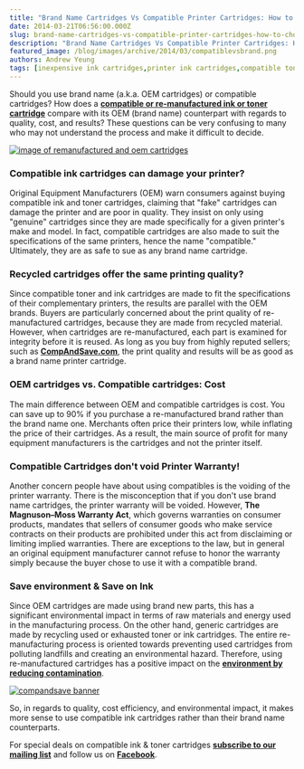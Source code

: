 ```yaml
---
title: "Brand Name Cartridges Vs Compatible Printer Cartridges: How to choose?"
date: 2014-03-21T06:56:00.000Z
slug: brand-name-cartridges-vs-compatible-printer-cartridges-how-to-choose
description: "Brand Name Cartridges Vs Compatible Printer Cartridges: How to choose?"
featured_image: /blog/images/archive/2014/03/compatiblevsbrand.png
authors: Andrew Yeung
tags: [inexpensive ink cartridges,printer ink cartridges,compatible toner cartridges,toner cartidges,inexpensive toner,compatible ink cartridges]
---
```


Should you use brand name (a.k.a. OEM cartridges) or compatible cartridges? How does a **[compatible or re-manufactured ink or toner cartridge](https://www.compandsave.com/)** compare with its OEM (brand name) counterpart with regards to quality, cost, and results? These questions can be very confusing to many who may not understand the process and make it difficult to decide.

[![image of remanufactured and oem cartridges](/blog/images/compatiblevsbrand.png)](/blog/images/compatiblevsbrand.png)

### Compatible ink cartridges can damage your printer?

Original Equipment Manufacturers (OEM) warn consumers against buying compatible ink and toner cartridges, claiming that "fake" cartridges can damage the printer and are poor in quality. They insist on only using "genuine" cartridges since they are made specifically for a given printer's make and model. In fact, compatible cartridges are also made to suit the specifications of the same printers, hence the name "compatible." Ultimately, they are as safe to sue as any brand name cartridge.

### Recycled cartridges offer the same printing quality?

Since compatible toner and ink cartridges are made to fit the specifications of their complementary printers, the results are parallel with the OEM brands. Buyers are particularly concerned about the print quality of re-manufactured cartridges, because they are made from recycled material. However, when cartridges are re-manufactured, each part is examined for integrity before it is reused. As long as you buy from highly reputed sellers; such as **[CompAndSave.com](https://www.compandsave.com/)**, the print quality and results will be as good as a brand name printer cartridge.

### OEM cartridges vs. Compatible cartridges: Cost

The main difference between OEM and compatible cartridges is cost. You can save up to 90% if you purchase a re-manufactured brand rather than the brand name one.
Merchants often price their printers low, while inflating the price of their cartridges. As a result, the main source of profit for many equipment manufacturers is the cartridges and not the printer itself.

### Compatible Cartridges don't void Printer Warranty!

Another concern people have about using compatibles is the voiding of the printer warranty. There is the misconception that if you don't use brand name cartridges, the printer warranty will be voided. However, **The** **Magnuson–Moss Warranty Act**, which governs warranties on consumer products, mandates that sellers of consumer goods who make service contracts on their products are prohibited under this act from disclaiming or limiting implied warranties. There are exceptions to the law, but in general an original equipment manufacturer cannot refuse to honor the warranty simply because the buyer chose to use it with a compatible brand.

### Save environment & Save on Ink

Since OEM cartridges are made using brand new parts, this has a significant environmental impact in terms of raw materials and energy used in the manufacturing process. On the other hand, generic cartridges are made by recycling used or exhausted toner or ink cartridges. The entire re-manufacturing process is oriented towards preventing used cartridges from polluting landfills and creating an environmental hazard. Therefore, using re-manufactured cartridges has a positive impact on the [**environment by reducing contamination**](https://www.compandsave.com/environmentally-friendly-ink-cartridges).

[![compandsave banner](/blog/images/pr-728x90-CAS-2.jpg)](https://www.compandsave.com/)

So, in regards to quality, cost efficiency, and environmental impact, it makes more sense to use compatible ink cartridges rather than their brand name counterparts.

For special deals on compatible ink & toner cartridges **[subscribe to our mailing list](https://www.compandsave.com/welcome/subscribe/)** and follow us on [**Facebook**](https://www.facebook.com/compandsave.ink).
